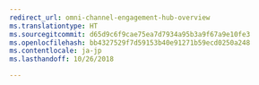 ```yaml
---
redirect_url: omni-channel-engagement-hub-overview
ms.translationtype: HT
ms.sourcegitcommit: d65d9c6f9cae75ea7d7934a95b3a9f67a9e10fe3
ms.openlocfilehash: bb4327529f7d59153b40e91271b59ecd0250a248
ms.contentlocale: ja-jp
ms.lasthandoff: 10/26/2018

---
```

